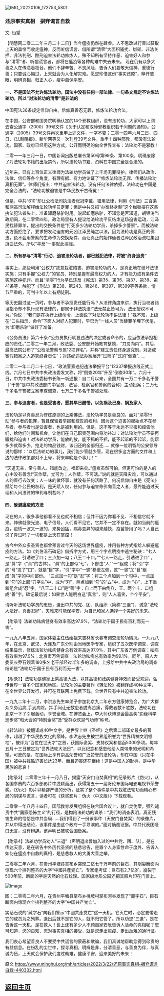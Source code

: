 ![IMG_20220106_172753_5801](https://user-images.githubusercontent.com/79625284/159449263-320267d2-7ac9-4e56-9da9-ed82952ba3ad.jpg)

### 还原事实真相　摒弃谎言自救

文: 恒望 

【明慧网二零二二年三月二十二日】当今瘟疫仍然在肆虐。人不思改过行善以获取上天的垂怜而收走瘟神，反而听信谎言、借所谓“清零”大面积骚扰、绑架、非法关押、非法判刑、酷刑迫害法轮功修炼人。殊不知所有坚持作恶、迫害好人和参与“清零”者、听信谎言者，都将在瘟疫等各种劫难中失去未来。
现在仍有众多大善之人在传递着福音。他们不辞辛苦、不畏风险，告诉人们要敬天信神、重德行善；只要诚心悔过，上天就会为人化解灾难。愿您珍惜这份“事实还原”，睁开慧眼，明辨真相，归正人心，疫中自保平安。

#### 一、不是国法不允许炼法轮功，国法中没有任何一部法律、一句条文规定不许炼法轮功，所以“对法轮功的清零”是非法的

中国宪法36条规定信仰自由。信仰真善忍无罪，修炼法轮功合法。

在中国，公安部和国务院明确认定的14个邪教组织，没有法轮功，大家可以上网去查公通字（2000）39号文件《关于认定和取缔邪教组织若干问题的通知》。公通字（2005）39号文件再次重申上述文件，一字不变；二零一四年六月二日、四日，《法制晚报》、新华网等又一次刊登39号文件，重申十四种邪教，都没有法轮功。国家、政府已经用这种方式，公开而明确的向全世界宣布：法轮功不是邪教！

二零一一年三月一日，中国新闻出版总署令第50号第99条、第100条，明确废除了对法轮功书籍的出版禁令，所以法轮功书籍、资料在中国完全是合法的。

近年来，已有上百位正义律师为法轮功学员做了上千场无罪辩护。律师们从政治、法律、信仰等各个角度，有理有据、有力地论证了“修炼法轮功无罪、传播法轮功真相无罪”。律师们指出：中共迫害法轮功，没有任何法律依据，法轮功在中国是完全合法的，“法轮功被迫害是中华民族千古奇冤！”

但是，中共“610”却让公检法司执法者张冠李戴、错用法律，利用《刑法》三百条和两高司法解释给法轮功学员定罪；但是中共又把“办案终身制”这个枷锁摆在这些执法犯法者头上，准备卸磨杀驴时用。说起卸磨杀驴，不知您是否知道，胡锦涛当政期间，在二零零四年，政治局里有人提议给法轮功平反结束这场迫害运动，江泽民找替罪羊，提出的交换条件是“打死多少法轮功学员，杀掉多少警察”。而被法轮功方面拒绝了，要求把发动迫害的元凶江泽民绳之以法，因为法轮功是真正的佛法，绝不会用警察的生命作为交换条件，而让真正的始作俑者江泽民政治流氓集团逍遥法外。所以“平反”一事就此搁浅。

#### 二、所有参与“清零”行动、迫害法轮功者，都已触犯法律，将被“终身追责”

事实上，那些利用“公权力”故意栽赃陷害、迫害法轮功的人，是真正地在破坏法律实施；只有手握“公权力”的官员、特别是握有最高权力的人，才有能力或有条件去实施这种犯罪。而且“清零”行为早已违反《宪法》第35、第36、第37、第38、第41条等，触犯了《刑法》第238、第243、第246、第397、第399等等条款，情节严重的，可判十年以上有期徒刑。

等历史翻过这一页时，参与者不承担责任能行吗？从法律角度来讲，执行当权者错误指令却不执行现有法律的，都属于非法执法!“法无禁止皆可为，法无授权不可为。”你说：“我们是在执行上级命令，上面说了对法轮功不讲法律！”殊不知，上级在“口头指示、命令”下面人对好人犯罪时，早已为“一线人员”当替罪羊埋下伏笔，为“卸磨杀驴”做好了准备。

《公务员法》第六十条:“公务员执行明显违法的决定或者命令的，应当依法承担相应的责任。”二零二一年二月，政法委、公安部开始教育整顿，“刀刃向内”。其后，最高法院公布了“公检法警察专属12项罪名”，并称“建立责任终身追究制，对造成冤假错案之人追究终身责任”；对违纪违法办案展开“过筛子”式的“倒查”……

二零二一年二月二十七日，“政法警察违纪违法举报平台”12337举报热线正式上线。六月七日中共中央政法委发文称，将“倒查20年”升至“倒查30年”。六月十日，中共中央政法委秘书长陈一新通报：自二月以来，全国共有一万二千多名干警（“干警”是中共政法部门中官员、法官、检察官和警察的合称）主动投案；二万七千多名干警被立案审查调查，七万二千多名干警被处理。

#### 三、参与迫害者，也是受害者，愿其早日醒悟，以免祸及己身、祸及家人

法轮功是以真善忍为修炼原则的上乘佛法，法轮功学员是善良的，面对“清零行动”参与者的犯罪，暂且保留着举报和控告的权利，因为这个迫害的起始点不在参与者，参与者也是受害者，也是被利用的。但是，这不等于永远不举报和控告他们，给他们时间和机会，让他们在自己职责范围内将功补过：对法轮功学员不要再骚扰和迫害！对法轮功学员，能放的放，能不抓的不抓，能不起诉的不起诉，能帮多少就帮多少，抢走的物品钱财，该归还的全部归还……就像一位明智的公安领导说的那样：“以后法轮功的事儿，我们能少管就少管，现在很多这方面的文件和上边的法律政策都对不上号，将来早晚是个事儿！”

“天道无亲，常与善人。错能改之，福即来矣。”瘟疫虽然可怕，但更可怕的是人的心中没有善念!“天作孽，尤可为；人作孽，不可活。”说的就是天降灾难，可以通过人的善行去改变；人一味的做坏事，就没有任何活路了。何况信仰自由是《宪法》赋给每个公民的权利，是天赋人权，任何参与迫害修佛向善之人者，最终能逃过天理和人间法律的审判与制裁吗？

#### 四、躲避瘟疫的方法

现在的人，很多事他都看不见也就不相信；但并不因为你看不见、不相信它就不来。神佛就像光波、电子信号，人们看不见它，它并不一定不存在。就如当前的瘟疫，疫情一波又一波的，来势凶猛，病毒变异的越来越快，疫苗管用了吗？人自己说了算过吗？一切都是上天在掌控！

古今中外众多圣贤也都曾预言过今天的这场世界瘟疫，并用各种方式指给人躲避瘟疫的方法。如《刘伯温石碑记》借拆字方式，用三个字点明疫中逃生秘诀：“七人一路走，引诱进了口；三点加一勾；八王二十口。”“七人一路走，引诱进了口” ，是“眞”字（“真”的古体）。“眞”的上部似“七”，下部由“人”“一”组成；将“引”字的“弓”进了“口”，就是“目”字，“引”字中“一竖”移至左侧，这“一竖”加“目”组成“眞”字的中间部份。 “三点加一勾”是“忍”字：将三个点加到一个勾中，一点加到“勾”的上部“刀字头”中，成为“刃”，两点加到“勾”的“厶”中，成为 “心”，上下重新组合成“忍”字。“八王二十口”是“善”字：自上而下由倒八、王、两个十、口组成“善”字。碑记最后说：如果世人能明白这“真言”，则“人人喜笑，个个平安”。

请听听法轮功学员的忠告，退出中共的党、团、队组织（简称“三退”），诚念“法轮大法好，真善忍好”，灾难来时能保平安，为自己和家人选择一个美好的未来。

【附录1】法轮功祛病健身有效率高达97.9%，“法轮功于国于民有百利而无一害”。

一九九八年五月，国家体委主任伍绍祖来吉林省长春市调查法轮功情况。一九九八年，在北京、武汉、大连及广东分别由当地医学专家，组织了五次医学调查，调查结果显示，修炼法轮功祛病健身总有效率高达97.9%，其中广东省万例调查：祛病有效率为97.9%；北京市万例调查：法轮功祛病总有效率为99.1%。同年，原人大委员长乔石领着180多名老干部经过半年多的调查，上报给中共中央政治局的调查结论是“法轮功于国于民有百利而无一害”。

【附录2】法轮功是佛家上乘高德大法，以其高德和祛病健身神效而备受欢迎，弘传世界一百多个国家和地区。法轮功的主要著作《转法轮》被翻译成40种文字，在全世界公开发行，并可在互联网上免费下载。全世界只有中共迫害法轮功。

一九九二年十二月，李洪志先生率弟子参加北京九二年东方健康博览会，为广大群众义务治病,手到病除，挥手间让无数患者脱离苦痛，得救者数不胜数。法轮功在北京一下子引起轰动，享誉全城。在博览会上，李大师获博览会最高奖“边缘科学進步奖”和大会的“特别金奖”及“受群众欢迎气功师”称号。

《转法轮》被翻译成40种文字，是世界上继《圣经》之后第二部译文最多的著作，超越了中华民族文化的巅峰。李洪志先生被世界组织誉为“世界精神文明领袖”，被评为“百位在世天才”之首，获国际褒奖、支持议案和信函5000多项。每年五月十三日被定为“世界法轮大法日”，以此纪念和感恩他给人类带来的光明和希望。可悲的是，在国际上享有崇高荣誉和广泛赞誉的法轮功，却在中国（只在中国）被中共残酷迫害长达23年，而且迫害还在继续！这是中国人的耻辱，是中华民族的悲哀！

【附录3】二零零三年十一月八日，揭露“天安门自焚真相”的纪录影片《伪火》，从各国参赛的六百多部影片中脱颖而出，获得第五十一届哥伦布国际电影电视节荣誉奖。《伪火》影片以精辟严谨的分析，证实了整个事件是中共栽赃法轮功而精心布局的阴谋与谎言，读者可在《获奖影片：伪火（中文版）》下载观看。

二零零一年八月十四日，国际教育发展组织在联合国会议上，就自焚伪案，强烈谴责中共“国家恐怖主义”的行径，是构陷法轮功的谋杀：“我们的调查表明，真正残害生命的恰恰是中共当局……我们得到了一份该事件（天安门自焚案）的录像片，并从中得出结论，该事件是由这个政府一手导演的。”面对确凿证据，中共代表团哑口无言，没有辩辞。该声明已被联合国备案。

【附录4】法轮功学员劝人“三退”（声明退出曾加入过的中共党、团、队），是在传达天意，是在转告中外历代圣贤的慈悲忠告，是置个人身家性命于度外、告诉人如何在瘟疫中自救的真相，是慈悲救人的大勇大善之举。

二零零二年六月，在贵州平塘县掌布乡突现二亿七千万年前的巨石，其崩裂断面内惊现六个排列整齐的大字“中國共產党亡”。专家组考证：巨石有2.7亿岁，崩裂于500年前，断面的字是天然的化石纹理。国家级地质公园还把其照片印在门票上。

![image](https://user-images.githubusercontent.com/79625284/159447740-0fb0efd9-fe90-4184-b4e3-59174b63b781.png)

图：二零零二年六月，在贵州平塘县掌布乡桃坡村掌布河谷发现了“藏字石”，巨石断面内惊现六个排列整齐的大字“中国共产党亡”。

实话石说的“藏字石”向我们警示“中國共產党亡”这一天机。它灭亡时，必定要带走它的成员为之殉葬。退出后就不是它的人，就不归它管了。所以劝您“三退”，是在告诉这一天机，是在救人！世上还有多少人不顾自家安危告诉人活命的真相呢？您可知道，您的良知、您对事实真相的接受，就是您走出瘟疫、走出劫难的通行证。

我们衷心希望善良人不要受中共谎言的蒙蔽和欺骗，我们真诚地帮助您得到珍贵的有益信息。在纷乱的尘世中，探寻真相，明辨是非，分清善恶，与善良为伴，与真诚为伍，上天就会保护我们度过劫难，健康平安，迎来美好的未来！

原文 https://www.minghui.org/mh/articles/2022/3/22/还原事实真相-摒弃谎言自救-440332.html

## [返回主页](https://git.io/Js3EY)
